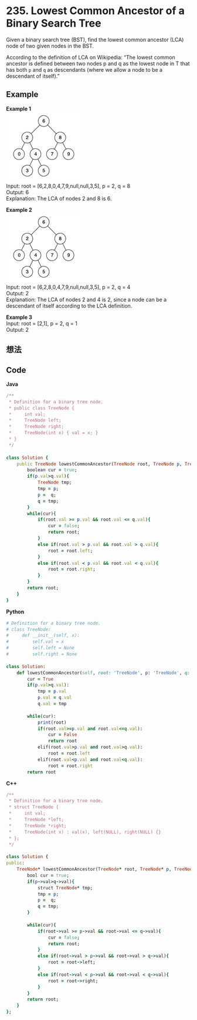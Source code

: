 # 235. Lowest Common Ancestor of a Binary Search Tree
Given a binary search tree (BST), find the lowest common ancestor (LCA) node of two given nodes in the BST.  

According to the definition of LCA on Wikipedia: “The lowest common ancestor is defined between two nodes p and q as the lowest node in T that has both `p` and `q` as descendants (where we allow a node to be a descendant of itself).”  

 
## Example
**Example 1**  
![Image](https://github.com/Adalyne/Leetcode/blob/3fa34cde3297eac0b087d5973d83e4ad1f23b98b/Binary%20Tree%20General/Image/binarysearchtree_improved.png)   
Input: root = [6,2,8,0,4,7,9,null,null,3,5], p = 2, q = 8  
Output: 6  
Explanation: The LCA of nodes 2 and 8 is 6.  

**Example 2**  
![Image](https://github.com/Adalyne/Leetcode/blob/3fa34cde3297eac0b087d5973d83e4ad1f23b98b/Binary%20Tree%20General/Image/binarysearchtree_improved.png)   
Input: root = [6,2,8,0,4,7,9,null,null,3,5], p = 2, q = 4  
Output: 2  
Explanation: The LCA of nodes 2 and 4 is 2, since a node can be a descendant of itself according to the LCA definition.  

**Example 3**  
Input: root = [2,1], p = 2, q = 1  
Output: 2  

## 想法

## Code
**Java**  
```ruby
/**
 * Definition for a binary tree node.
 * public class TreeNode {
 *     int val;
 *     TreeNode left;
 *     TreeNode right;
 *     TreeNode(int x) { val = x; }
 * }
 */

class Solution {
    public TreeNode lowestCommonAncestor(TreeNode root, TreeNode p, TreeNode q) {
        boolean cur = true;
        if(p.val>q.val){
            TreeNode tmp;
            tmp = p;
            p =  q;
            q = tmp;
        }
        while(cur){
            if(root.val >= p.val && root.val <= q.val){
                cur = false;
                return root;
            }
            else if(root.val > p.val && root.val > q.val){
                root = root.left;
            }
            else if(root.val < p.val && root.val < q.val){
                root = root.right;
            }
        }
        return root;    
    }
}
```
**Python**  
```ruby
# Definition for a binary tree node.
# class TreeNode:
#     def __init__(self, x):
#         self.val = x
#         self.left = None
#         self.right = None

class Solution:
    def lowestCommonAncestor(self, root: 'TreeNode', p: 'TreeNode', q: 'TreeNode') -> 'TreeNode':
        cur = True
        if(p.val>q.val):
            tmp = p.val
            p.val = q.val
            q.val = tmp

        while(cur):
            print(root)
            if(root.val>=p.val and root.val<=q.val):
                cur = False
                return root
            elif(root.val>p.val and root.val>q.val):
                root = root.left
            elif(root.val<p.val and root.val<q.val):
                root = root.right
        return root
```
**C++**  
```ruby
/**
 * Definition for a binary tree node.
 * struct TreeNode {
 *     int val;
 *     TreeNode *left;
 *     TreeNode *right;
 *     TreeNode(int x) : val(x), left(NULL), right(NULL) {}
 * };
 */

class Solution {
public:
    TreeNode* lowestCommonAncestor(TreeNode* root, TreeNode* p, TreeNode* q) {
        bool cur = true;
        if(p->val>q->val){
            struct TreeNode* tmp;
            tmp = p;
            p =  q;
            q = tmp;
        }

        while(cur){
            if(root->val >= p->val && root->val <= q->val){
                cur = false;
                return root;
            }
            else if(root->val > p->val && root->val > q->val){
                root = root->left;
            }
            else if(root->val < p->val && root->val < q->val){
                root = root->right;
            }
        }
        return root;
    }
};
```
